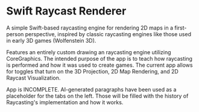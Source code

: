 # Swift Raycast Renderer

A simple Swift-based raycasting engine for rendering 2D maps in a first-person perspective, inspired by classic raycasting engines like those used in early 3D games (Wolfenstein 3D).

Features an entirely custom drawing an raycasting engine utilizing CoreGraphics. The intended purpose of the app is to teach how raycasting is performed and how it was used to create games. The current app allows for toggles that turn on the 3D Projection, 2D Map Rendering, and 2D Raycast Visualization.

App is INCOMPLETE. AI-generated paragraphs have been used as a placeholder for the tabs on the left. Those will be filled with the history of Raycasting's implementation and how it works.
